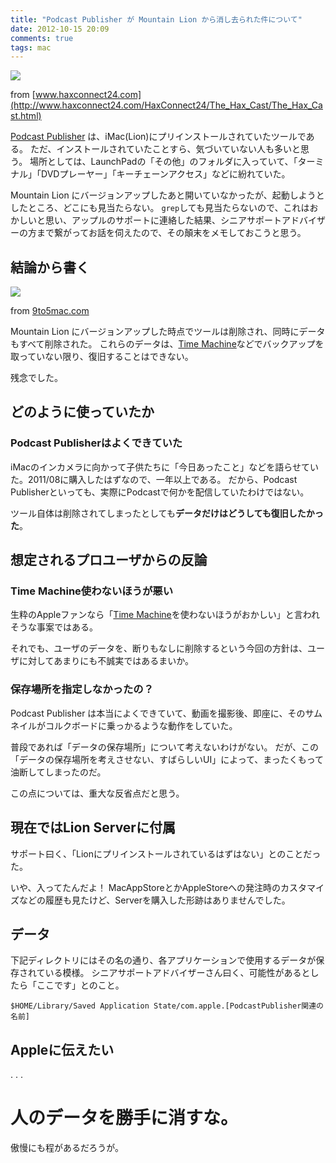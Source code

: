 ```yaml
---
title: "Podcast Publisher が Mountain Lion から消し去られた件について"
date: 2012-10-15 20:09
comments: true
tags: mac
---
```


<img src='/images/2012/PodcastPublisher.png' class="img-rounded img-responsive" />

from [www.haxconnect24.com](http://www.haxconnect24.com/HaxConnect24/The_Hax_Cast/The_Hax_Cast.html)

[Podcast Publisher](http://www.apple.com/jp/support/lionserver/podcast/) は、iMac(Lion)にプリインストールされていたツールである。
ただ、インストールされていたことすら、気づいていない人も多いと思う。
場所としては、LaunchPadの「その他」のフォルダに入っていて、「ターミナル」「DVDプレーヤー」「キーチェーンアクセス」などに紛れていた。


Mountain Lion にバージョンアップしたあと開いていなかったが、起動しようとしたところ、どこにも見当たらない。
`grep`しても見当たらないので、これはおかしいと思い、アップルのサポートに連絡した結果、シニアサポートアドバイザーの方まで繋がってお話を伺えたので、その顛末をメモしておこうと思う。

## 結論から書く

<img src='/images/2012/podcastheader-670x525.png' class="img-rounded img-responsive" />

from [9to5mac.com](http://9to5mac.com/2011/02/26/podcast-publisher-lets-your-run-your-own-shows-debuts-in-10-7-lion/)

Mountain Lion にバージョンアップした時点でツールは削除され、同時にデータもすべて削除された。 これらのデータは、[Time Machine](http://ja.wikipedia.org/wiki/Time_Machine_(%E3%82%BD%E3%83%95%E3%83%88%E3%82%A6%E3%82%A7%E3%82%A2))などでバックアップを取っていない限り、復旧することはできない。

残念でした。

## どのように使っていたか

### Podcast Publisherはよくできていた

iMacのインカメラに向かって子供たちに「今日あったこと」などを語らせていた。2011/08に購入したはずなので、一年以上である。
だから、Podcast Publisherといっても、実際にPodcastで何かを配信していたわけではない。

ツール自体は削除されてしまったとしても**データだけはどうしても復旧したかった**。

## 想定されるプロユーザからの反論

### Time Machine使わないほうが悪い

生粋のAppleファンなら「[Time Machine](http://ja.wikipedia.org/wiki/Time_Machine_(%E3%82%BD%E3%83%95%E3%83%88%E3%82%A6%E3%82%A7%E3%82%A2))を使わないほうがおかしい」と言われそうな事案ではある。

それでも、ユーザのデータを、断りもなしに削除するという今回の方針は、ユーザに対してあまりにも不誠実ではあるまいか。

### 保存場所を指定しなかったの？

Podcast Publisher は本当によくできていて、動画を撮影後、即座に、そのサムネイルがコルクボードに乗っかるような動作をしていた。

普段であれば「データの保存場所」について考えないわけがない。
だが、この「データの保存場所を考えさせない、すばらしいUI」によって、まったくもって油断してしまったのだ。

この点については、重大な反省点だと思う。

## 現在ではLion Serverに付属

サポート曰く、「Lionにプリインストールされているはずはない」とのことだった。

いや、入ってたんだよ！
MacAppStoreとかAppleStoreへの発注時のカスタマイズなどの履歴も見たけど、Serverを購入した形跡はありませんでした。

## データ

下記ディレクトリにはその名の通り、各アプリケーションで使用するデータが保存されている模様。
シニアサポートアドバイザーさん曰く、可能性があるとしたら「ここです」とのこと。

    $HOME/Library/Saved Application State/com.apple.[PodcastPublisher関連の名前]

## Appleに伝えたい

.
.
.

# 人のデータを勝手に消すな。

傲慢にも程があるだろうが。


